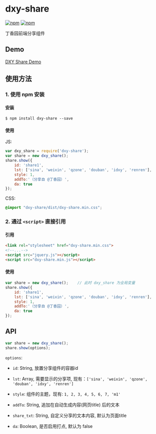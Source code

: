 # dxy-share

[![npm](https://img.shields.io/npm/v/dxy-share.svg?style=flat-square)](https://www.npmjs.com/package/dxy-share)
[![npm](https://img.shields.io/npm/dt/dxy-share.svg?style=flat-square)](https://www.npmjs.com/package/dxy-share)

丁香园前端分享组件

## Demo

[DXY Share Demo](http://dxy-biz-developer.github.io/dxy-share/demo)

## 使用方法

### 1. 使用 npm 安装

#### 安装

`$ npm install dxy-share --save`

#### 使用

JS:

```js
var dxy_share = require('dxy-share');
var share = new dxy_share();
share.show({
    id: 'share1',
    lst: ['sina', 'weixin', 'qzone', 'douban', 'idxy', 'renren'],
    style: 1,
    addTo:'（分享自 @丁香园）',
    da: true
});
```

CSS:

```css
@import "dxy-share/dist/dxy-share.min.css";
```

### 2. 通过 `<script>` 直接引用

#### 引用

```html
<link rel="stylesheet" href="dxy-share.min.css">
<!--...-->
<script src="jquery.js"></script>
<script src="dxy-share.min.js"></script>
```

#### 使用

```js
var share = new dxy_share();    // 此时 dxy_share 为全局变量
share.show({
    id: 'share1',
    lst: ['sina', 'weixin', 'qzone', 'douban', 'idxy', 'renren'],
    style: 1,
    addTo:'（分享自 @丁香园）',
    da: true
});
```

## API

```js
var share = new dxy_share();
share.show(options);
```

`options`:

+ `id`: String, 放置分享组件的容器id

+ `lst`: Array, 需要显示的分享项, 现有：`['sina', 'weixin', 'qzone', 'douban', 'idxy', 'renren']`

+ `style`: 组件的主题，现有: `1, 2, 3, 4, 5, 6, 7, 'm1'`

+ `addTo`: String, 追加在自动生成内容(网页title) 后的文本

+ `share_txt`: String, 自定义分享的文本内容, 默认为页面title

+ `da`: Boolean, 是否启用打点, 默认为 false